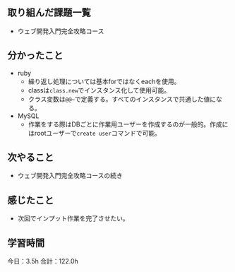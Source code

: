 ## 取り組んだ課題一覧
* ウェブ開発入門完全攻略コース
## 分かったこと
* ruby
  * 繰り返し処理については基本forではなくeachを使用。
  * classは```class.new```でインスタンス化して使用可能。
  * クラス変数は```@@~```で定義する。すべてのインスタンスで共通した値になる。
* MySQL
  * 作業をする際はDBごとに作業用ユーザーを作成するのが一般的。作成にはrootユーザーで```create user```コマンドで可能。


## 次やること
*  ウェブ開発入門完全攻略コースの続き
## 感じたこと
*  次回でインプット作業を完了させたい。
 
## 学習時間
今日：3.5h
合計：122.0h
